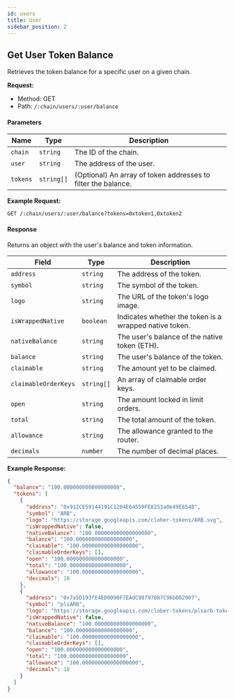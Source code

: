 ```yaml
---
id: users
title: User
sidebar_position: 2
---
```


## Get User Token Balance

Retrieves the token balance for a specific user on a given chain.

**Request:**

- Method: GET
- Path: `/:chain/users/:user/balance`

#### Parameters

| Name           | Type     | Description                              |
| -------------- | -------- | ---------------------------------------- |
| `chain`        | `string` | The ID of the chain.                      |
| `user`         | `string` | The address of the user.                  |
| `tokens`       | `string[]` | (Optional) An array of token addresses to filter the balance. |

**Example Request:**

```
GET /:chain/users/:user/balance?tokens=0xtoken1,0xtoken2
```

#### Response

Returns an object with the user's balance and token information.


| Field                 | Type       | Description                                           |
| --------------------- | ---------- |-------------------------------------------------------|
| `address`             | `string`   | The address of the token.                             |
| `symbol`              | `string`   | The symbol of the token.                              |
| `logo`                | `string`   | The URL of the token's logo image.                    |
| `isWrappedNative`     | `boolean`  | Indicates whether the token is a wrapped native token. |
| `nativeBalance`       | `string`   | The user's balance of the native token (ETH).         |
| `balance`             | `string`   | The user's balance of the token.                      |
| `claimable`           | `string`   | The amount yet to be claimed.                         |
| `claimableOrderKeys`  | `string[]` | An array of claimable order keys.                     |
| `open`                | `string`   | The amount locked in limit orders.                    |
| `total`               | `string`   | The total amount of the token.                        |
| `allowance`           | `string`   | The allowance granted to the router.                  |
| `decimals`            | `number`   | The number of decimal places. |
**Example Response:**

```json
{
  "balance": "100.000000000000000000",
  "tokens": [
    {
      "address": "0x912CE59144191C1204E64559FE8253a0e49E6548",
      "symbol": "ARB",
      "logo": "https://storage.googleapis.com/clober-tokens/ARB.svg",
      "isWrappedNative": false,
      "nativeBalance": "100.000000000000000000",
      "balance": "100.000000000000000000",
      "claimable": "100.000000000000000000",
      "claimableOrderKeys": [],
      "open": "100.000000000000000000",
      "total": "100.000000000000000000",
      "allowance": "100.000000000000000000",
      "decimals": 18
    },
    {
      "address": "0x7a5D193fE4ED9098F7EAdC99797087C96b002907",
      "symbol": "plsARB",
      "logo": "https://storage.googleapis.com/clober-tokens/plsarb-token.svg",
      "isWrappedNative": false,
      "nativeBalance": "100.000000000000000000",
      "balance": "100.000000000000000000",
      "claimable": "100.000000000000000000",
      "claimableOrderKeys": [],
      "open": "100.000000000000000000",
      "total": "100.000000000000000000",
      "allowance": "100.000000000000000000",
      "decimals": 18
    }
  ]
}
```
